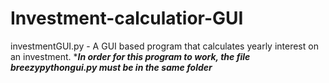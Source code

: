 # Investment-calculatior-GUI
investmentGUI.py - A GUI based program that calculates yearly interest on an investment. ****In order for this program to work, the file breezypythongui.py must be in the same folder***

